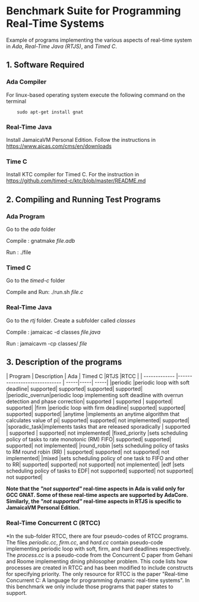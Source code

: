 # Benchmark Suite for Programming Real-Time Systems

Example of programs implementing the various aspects of real-time system in _Ada_, _Real-Time Java (RTJS)_, and _Timed C_.

## 1. Software Required

### Ada Compiler
For linux-based operating system execute the following command on the terminal
        
        sudo apt-get install gnat
### Real-Time Java
Install JamaicaVM Personal Edition. Follow the instructions in https://www.aicas.com/cms/en/downloads

### Time C
Install KTC compiler for Timed C. For the instruction in https://github.com/timed-c/ktc/blob/master/README.md

## 2.  Compiling and Running Test Programs
### Ada Program
Go to the _ada_ folder

Compile : gnatmake _file.adb_

Run : ./file
### Timed C
Go to the _timed-c_ folder

Compile and Run: ./run.sh _file.c_

### Real-Time Java
Go to the _rtj_ folder. Create a subfolder called  _classes_ 

Compile : jamaicac -d classes _file.java_

Run : jamaicavm -cp classes/ _file_


## 3. Description of the programs
| Program        | Description                 | Ada  | Timed C  |RTJS   |RTCC  |
| ------------- |-----------------------------  | -----|-----| -----|
|periodic       |periodic loop with soft deadline| supported| supported| supported|  supported|
|periodic_overrun|periodic loop implementing soft deadline  with overrun detection and phase correction| supported | supported | supported| supported|
|firm            |periodic loop with firm deadline| supported| supported| supported| supported|
|anytime   |implements an anytime algorithm that calculates value of pi| supported| supported| not implemented| supported|
|sporadic_task|implements tasks that are released sporadically | supported | supported | supported| not implemented|
|fixed_priority          |sets scheduling policy of tasks to rate monotonic (RM) FIFO| supported| supported| supported| not implemented|
|round_robin        |sets scheduling policy of tasks to RM round robin (RR) | supported| supported| not supported|  not implemented|
|mixed         |sets scheduling policy of one task to  FIFO and other to RR| supported| supported| not supported| not implemented|
|edf          |sets scheduling policy of tasks to EDF| not supported| supported|  not supported| not supported|


**Note that the _"not supported"_ real-time aspects in Ada is valid only for GCC GNAT. Some of these real-time aspects are supported by AdaCore. Similarly, the _"not supported"_ real-time aspects in RTJS is specific to JamaicaVM Personal Edition.**

### Real-Time Concurrent C (RTCC)
*In the sub-folder RTCC, there are four pseudo-codes of RTCC programs. The files _periodic.cc_, _firm.cc_, and _hard.cc_ contain pseudo-code implementing periodic loop with soft, firm, and hard deadlines respectively. The _process.cc_ is a  pseudo-code from the Concurrent C paper from Gehani and Roome implementing dining philosopher problem. This code lists how processes are created in RTCC and has been modified to include constructs for specifying priority. The only resource for RTCC is the paper "Real-time Concurrent C: A language for programming dynamic real-time systems". In this benchmark we only include those programs that paper states to support.
